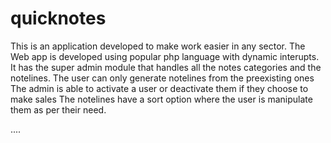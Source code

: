 # quicknotes
This is an application developed to make work easier in any sector.
The Web app is developed using popular php language with dynamic interupts.
It has the super admin module that handles all the notes categories and the notelines.
The user can only generate notelines from the preexisting ones
The admin is able to activate a user or deactivate them if they choose to make sales
The notelines have a sort option where the user is manipulate them as per their need.

....
